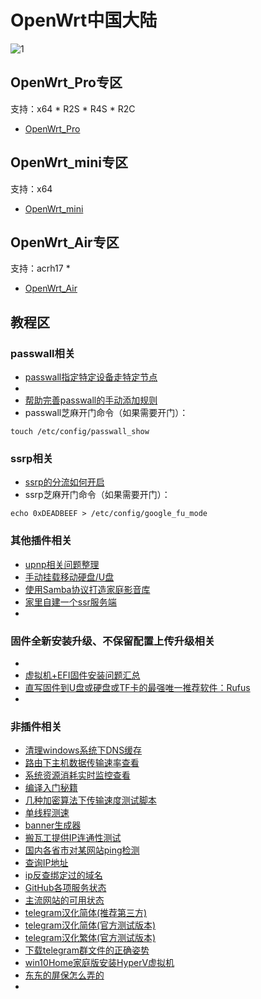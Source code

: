 # OpenWrt中国大陆              

![1](https://user-images.githubusercontent.com/73426989/121067818-1a316f00-c7fe-11eb-9978-4fe568193fd4.png)           

## OpenWrt_Pro专区    

支持：x64 * R2S * R4S * R2C         
  
* [OpenWrt_Pro](https://t.me/openwrt_p)

## OpenWrt_mini专区             

支持：x64           

* [OpenWrt_mini](https://t.me/openwrt_m)         

## OpenWrt_Air专区        

支持：acrh17 * 

* [OpenWrt_Air](https://t.me/openwrt_a)             

## 教程区        

### passwall相关        

* [passwall指定特定设备走特定节点](./tips/passwallTeDingSheBeiQuanJuDaiLi.md)          
*          
* [帮助完善passwall的手动添加规则](./tips/helpPasswallProxyFile.md)         
* passwall芝麻开门命令（如果需要开门）：         
```
touch /etc/config/passwall_show        
```

### ssrp相关      

* [ssrp的分流如何开启](./tips/ssrpFenLiu.md)             
* ssrp芝麻开门命令（如果需要开门）：          
```
echo 0xDEADBEEF > /etc/config/google_fu_mode
```               

### 其他插件相关         

* [upnp相关问题整理](./tips/upnp.md)          
* [手动挂载移动硬盘/U盘](./tips/ManullyGuaZai.md)
* [使用Samba协议打造家庭影音库](./tips/sambaNB.md)   
* [家里自建一个ssr服务端](/tips/ssrMDBServer.md)       
* 

### 固件全新安装升级、不保留配置上传升级相关

* []() 
* [虚拟机+EFI固件安装问题汇总](./tips/VMandEFI.md)             
* [直写固件到U盘或硬盘或TF卡的最强唯一推荐软件：Rufus](https://github.com/pbatard/rufus/releases)       
* 

### 非插件相关 

* [清理windows系统下DNS缓存](./tips/clearDNS.md)        
* [路由下主机数据传输速率查看](./tips/HostSpeedMonitor.md)     
* [系统资源消耗实时监控查看](./tips/CPUandRAMmonitor.md)     
* [编译入门秘籍](./fishtool.md)    
* [几种加密算法下传输速度测试脚本](./sh/ss_test.md)      
* [单线程测速](http://speed.cloudflare.com)       
* [banner生成器](http://www.network-science.de/ascii)        
* [搬瓦工提供IP连通性测试](https://ping.pe)   
* [国内各省市对某网站ping检测](http://ping.chinaz.com)             
* [查询IP地址](http://www.ip111.cn)     
* [ip反查绑定过的域名](https://tools.ipip.net/ipdomain.php)      
* [GitHub各项服务状态](https://www.githubstatus.com)     
* [主流网站的可用状态](https://downdetector.com)        
* [telegram汉化简体(推荐第三方)](https://t.me/setlanguage/classic-zh)     
* [telegram汉化简体(官方测试版本)](https://t.me/setlanguage/zh-hans-raw)      
* [telegram汉化繁体(官方测试版本)](https://t.me/setlanguage/zh-hant-raw)      
* [下载telegram群文件的正确姿势](./tips/RuHeZhengQueXiaZaiTGFile.md)         
* [win10Home家庭版安装HyperV虚拟机](./tools/hyperVinstall.md)      
* [东东的屏保怎么弄的](./tips/DDMacHaiBao.md)    
* 






